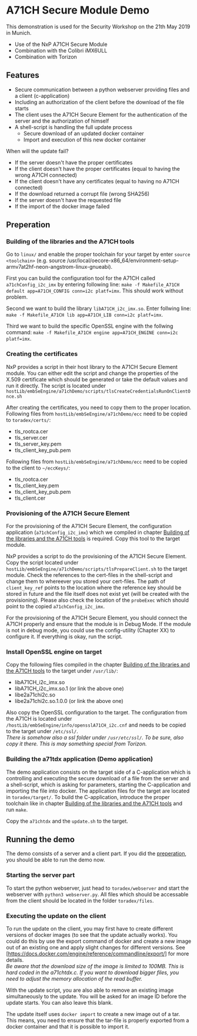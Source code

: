 # A71CH Secure Module Demo

This demonstration is used for the Security Workshop on the 21th May 2019 in Munich.

- Use of the NxP A71CH Secure Module
- Combination with the Colibri iMX6ULL
- Combination with Torizon

## Features

- Secure communication between a python webserver providing files and a client (c-application)
- Including an authorization of the client before the download of the file starts
- The client uses the A71CH Secure Element for the authentication of the server and the authorization of himself
- A shell-script is handling the full update process
  - Secure download of an updated docker container
  - Import and execution of this new docker container

When will the update fail?

- If the server doesn't have the proper certificates
- If the client doesn't have the proper certificates (equal to having the wrong A71CH connected)
- If the client doesn't have any certificates (equal to having no A71CH connected)
- If the download returned a corrupt file (wrong SHA256)
- If the server doesn't have the requested file
- If the import of the docker image failed

## Preperation

### Building of the libraries and the A71CH tools

Go to `linux/` and enable the proper toolchain for your target by enter `source <toolchain>` (e.g. source /usr/local/oecore-x86_64/environment-setup-armv7at2hf-neon-angstrom-linux-gnueabi).

First you can build the configuration tool for the A71CH called `a71chConfig_i2c_imx` by entering following line: `make -f Makefile_A71CH default app=A71CH_CONFIG conn=i2c platf=imx`. This should work without problem.

Second we want to build the library `libA71CH_i2c_imx.so`. Enter follwing line: `make -f Makefile_A71CH lib app=A71CH_LIB conn=i2c platf=imx`.

Third we want to build the specific OpenSSL engine with the follwing command: `make -f Makefile_A71CH engine app=A71CH_ENGINE conn=i2c platf=imx`.

### Creating the certificates

NxP provides a script in their host library to the A71CH Secure Element module. You can either edit the script and change the properties of the X.509 certificate which should be generated or take the default values and run it directly. The script is located under `hostLib/embSeEngine/a71chDemo/scripts/tlsCreateCredentialsRunOnClientOnce.sh`

After creating the certificates, you need to copy them to the proper location.  
Following files from `hostLib/embSeEngine/a71chDemo/ecc` need to be copied to `toradex/certs/`:

- tls_rootca.cer
- tls_server.cer
- tls_server_key.pem
- tls_client_key_pub.pem

Following files from `hostLib/embSeEngine/a71chDemo/ecc` need to be copied to the client to `~/eccKeys/`:

- tls_rootca.cer
- tls_client_key.pem
- tls_client_key_pub.pem
- tls_client.cer

### Provisioning of the A71CH Secure Element

For the provisioning of the A71CH Secure Element, the configuration application (`a71chConfig_i2c_imx`) which we compiled in chapter [Building of the libraries and the A71CH tools](#building-of-the-libraries-and-the-a71ch-tools) is required. Copy this tool to the target module.

NxP provides a script to do the provisioning of the A71CH Secure Element. Copy the script located under `hostLib/embSeEngine/a71chDemo/scripts/tlsPrepareClient.sh` to the target module. Check the references to the cert-files in the shell-script and change them to whereever you stored your cert-files. The path of `client_key_ref` points to the location where the reference key should be stored in future and the file itself does not exist yet (will be created with the provisioning). Please also check the location of the `probeExec` which should point to the copied `a71chConfig_i2c_imx`.

For the provisioning of the A71CH Secure Element, you should connect the A71CH properly and ensure that the module is in Debug Mode. If the module is not in debug mode, you could use the config-utility (Chapter XX) to configure it. If everything is okay, run the script.

### Install OpenSSL engine on target

Copy the following files compiled in the chapter [Building of the libraries and the A71CH tools](#building-of-the-libraries-and-the-a71ch-tools) to the target under `/usr/lib/`:

- libA71CH_i2c_imx.so
- libA71CH_i2c_imx.so.1 (or link the above one)
- libe2a71chi2c.so
- libe2a71chi2c.so.1.0.0 (or link the above one)

Also copy the OpenSSL configuration to the target. The configuration from the A71CH is located under `/hostLib/embSeEngine/info/opensslA71CH_i2c.cnf` and needs to be copied to the target under `/etc/ssl/`.  
_There is somehow also a ssl folder under `/usr/etc/ssl/`. To be sure, also copy it there. This is may something special from Torizon._

### Building the a71tdx application (Demo application)

The demo application consists on the target side of a C-application which is controlling and executing the secure download of a file from the server and a shell-script, which is asking for parameters, starting the C-application and importing the file into docker. The application files for the target are located in `toradex/target/`. To build the C-application, introduce the proper toolchain like in chapter [Building of the libraries and the A71CH tools](#building-of-the-libraries-and-the-a71ch-tools) and run `make`.

Copy the `a71chtdx` and the `update.sh` to the target.

## Running the demo

The demo consists of a server and a client part. If you did the [preperation](##preperation), you should be able to run the demo now.

### Starting the server part

To start the python webserver, just head to `toradex/webserver` and start the webserver with `python3 webserver.py`. All files which should be accessable from the client should be located in the folder `toradex/files`.

### Executing the update on the client

To run the update on the client, you may first have to create different versions of docker images (to see that the update actually works). You could do this by use the export command of docker and create a new image out of an existing one and apply slight changes for different versions. See [https://docs.docker.com/engine/reference/commandline/export/] for more details.  
_Be aware that the download size of the image is limited to 100MB. This is hard coded in the a71chtdx.c. If you want to download bigger files, you need to adjust the memory allocation of the read buffer._

With the update script, you are also able to remove an existing image simultaneously to the update. You will be asked for an image ID before the update starts. You can also leave this blank.

The update itself uses `docker import` to create a new image out of a tar. This means, you need to ensure that the tar-file is properly exported from a docker container and that it is possible to import it.
